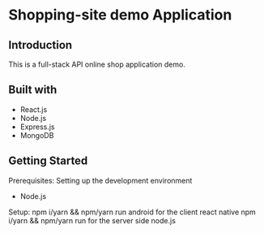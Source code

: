 # Shopping-site demo Application

## Introduction

This is a full-stack API online shop application demo. 

## Built with

- React.js
- Node.js
- Express.js
- MongoDB

## Getting Started

Prerequisites:
Setting up the development environment
- Node.js

Setup:
npm i/yarn && npm/yarn run android for the client react native
npm i/yarn && npm/yarn run for the server side node.js
